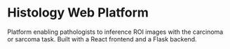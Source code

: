 # Histology Web Platform
Platform enabling pathologists to inference ROI images with the carcinoma or sarcoma task. Built with a React frontend and a Flask backend.
